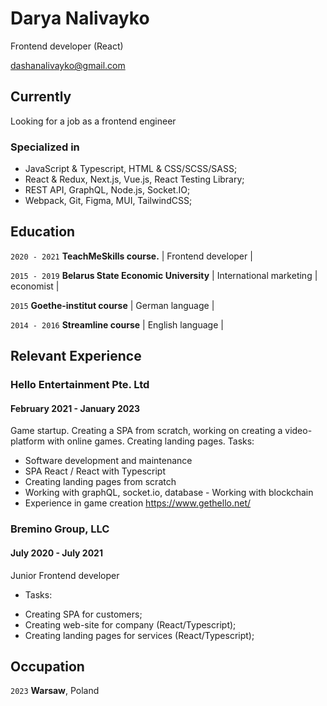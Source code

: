 # Darya Nalivayko
Frontend developer (React)

<div id="webaddress">
<a href="dashanalivayko@gmail.com">dashanalivayko@gmail.com</a>
</div>


## Currently

Looking for a job as a frontend engineer

### Specialized in
+ JavaScript & Typescript, HTML & CSS/SCSS/SASS; 
+ React & Redux, Next.js, Vue.js, React Testing Library; 
+ REST API, GraphQL, Node.js, Socket.IO;
+ Webpack, Git, Figma, MUI, TailwindCSS;

## Education

`2020 - 2021`
__TeachMeSkills course.__
| Frontend developer |

`2015 - 2019`
__Belarus State Economic University__
| International marketing | economist |

`2015`
__Goethe-institut course__
| German language |

`2014 - 2016`
__Streamline course__
| English language |

## Relevant Experience
### Hello Entertainment Pte. Ltd 
#### <time> February 2021 - January 2023 </time>

Game startup. Creating a SPA from scratch, working on creating a video-platform with online games. Creating landing pages.
Tasks:
- Software development and maintenance
- SPA React / React with Typescript
- Creating landing pages from scratch
- Working with graphQL, socket.io, database - Working with blockchain
- Experience in game creation
https://www.gethello.net/

### Bremino Group, LLC 
#### <time> July 2020 - July 2021 </time>

Junior Frontend developer
+ Tasks:
- Creating SPA for customers;
- Creating web-site for company (React/Typescript);
- Creating landing pages for services (React/Typescript);


## Occupation
`2023`
__Warsaw__, Poland

